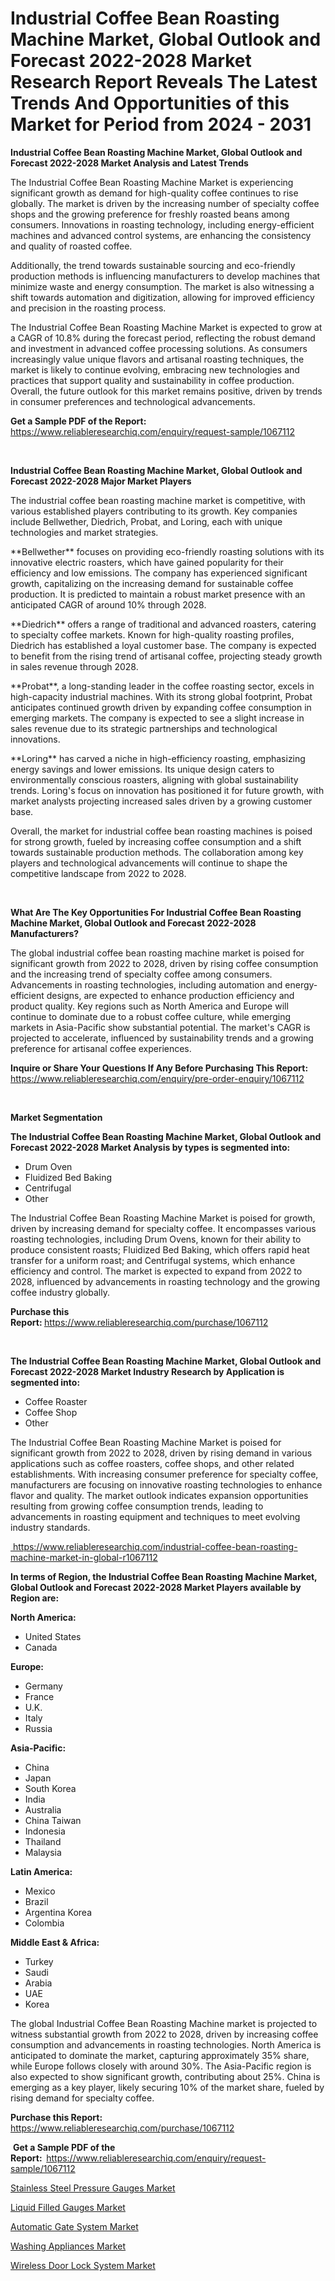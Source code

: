 <p><h1>Industrial Coffee Bean Roasting Machine Market, Global Outlook and Forecast 2022-2028 Market Research Report Reveals The Latest Trends And Opportunities of this Market for Period from 2024 - 2031</h1></p><p><strong>Industrial Coffee Bean Roasting Machine Market, Global Outlook and Forecast 2022-2028 Market Analysis and Latest Trends</strong></p>
<p><p>The Industrial Coffee Bean Roasting Machine Market is experiencing significant growth as demand for high-quality coffee continues to rise globally. The market is driven by the increasing number of specialty coffee shops and the growing preference for freshly roasted beans among consumers. Innovations in roasting technology, including energy-efficient machines and advanced control systems, are enhancing the consistency and quality of roasted coffee.</p><p>Additionally, the trend towards sustainable sourcing and eco-friendly production methods is influencing manufacturers to develop machines that minimize waste and energy consumption. The market is also witnessing a shift towards automation and digitization, allowing for improved efficiency and precision in the roasting process.</p><p>The Industrial Coffee Bean Roasting Machine Market is expected to grow at a CAGR of 10.8% during the forecast period, reflecting the robust demand and investment in advanced coffee processing solutions. As consumers increasingly value unique flavors and artisanal roasting techniques, the market is likely to continue evolving, embracing new technologies and practices that support quality and sustainability in coffee production. Overall, the future outlook for this market remains positive, driven by trends in consumer preferences and technological advancements.</p></p>
<p><strong>Get a Sample PDF of the Report:&nbsp;</strong> <a href="https://www.reliableresearchiq.com/enquiry/request-sample/1067112?utm_campaign=99&utm_medium=2&utm_source=Github&utm_content=ia&utm_term=17112024&utm_id=industrial-coffee-bean-roasting-machine-market-global-outlook-and-forecast-2022-2028">https://www.reliableresearchiq.com/enquiry/request-sample/1067112</a></p>
<p>&nbsp;</p>
<p><strong>Industrial Coffee Bean Roasting Machine Market, Global Outlook and Forecast 2022-2028 Major Market Players</strong></p>
<p><p>The industrial coffee bean roasting machine market is competitive, with various established players contributing to its growth. Key companies include Bellwether, Diedrich, Probat, and Loring, each with unique technologies and market strategies.</p><p>**Bellwether** focuses on providing eco-friendly roasting solutions with its innovative electric roasters, which have gained popularity for their efficiency and low emissions. The company has experienced significant growth, capitalizing on the increasing demand for sustainable coffee production. It is predicted to maintain a robust market presence with an anticipated CAGR of around 10% through 2028.</p><p>**Diedrich** offers a range of traditional and advanced roasters, catering to specialty coffee markets. Known for high-quality roasting profiles, Diedrich has established a loyal customer base. The company is expected to benefit from the rising trend of artisanal coffee, projecting steady growth in sales revenue through 2028.</p><p>**Probat**, a long-standing leader in the coffee roasting sector, excels in high-capacity industrial machines. With its strong global footprint, Probat anticipates continued growth driven by expanding coffee consumption in emerging markets. The company is expected to see a slight increase in sales revenue due to its strategic partnerships and technological innovations.</p><p>**Loring** has carved a niche in high-efficiency roasting, emphasizing energy savings and lower emissions. Its unique design caters to environmentally conscious roasters, aligning with global sustainability trends. Loring's focus on innovation has positioned it for future growth, with market analysts projecting increased sales driven by a growing customer base.</p><p>Overall, the market for industrial coffee bean roasting machines is poised for strong growth, fueled by increasing coffee consumption and a shift towards sustainable production methods. The collaboration among key players and technological advancements will continue to shape the competitive landscape from 2022 to 2028.</p></p>
<p>&nbsp;</p>
<p><strong>What Are The Key Opportunities For Industrial Coffee Bean Roasting Machine Market, Global Outlook and Forecast 2022-2028 Manufacturers?</strong></p>
<p><p>The global industrial coffee bean roasting machine market is poised for significant growth from 2022 to 2028, driven by rising coffee consumption and the increasing trend of specialty coffee among consumers. Advancements in roasting technologies, including automation and energy-efficient designs, are expected to enhance production efficiency and product quality. Key regions such as North America and Europe will continue to dominate due to a robust coffee culture, while emerging markets in Asia-Pacific show substantial potential. The market's CAGR is projected to accelerate, influenced by sustainability trends and a growing preference for artisanal coffee experiences.</p></p>
<p><strong>Inquire or Share Your Questions If Any Before Purchasing This Report:</strong> <a href="https://www.reliableresearchiq.com/enquiry/pre-order-enquiry/1067112?utm_campaign=99&utm_medium=2&utm_source=Github&utm_content=ia&utm_term=17112024&utm_id=industrial-coffee-bean-roasting-machine-market-global-outlook-and-forecast-2022-2028">https://www.reliableresearchiq.com/enquiry/pre-order-enquiry/1067112</a></p>
<p>&nbsp;</p>
<p><strong>Market Segmentation</strong></p>
<p><strong>The Industrial Coffee Bean Roasting Machine Market, Global Outlook and Forecast 2022-2028 Market Analysis by types is segmented into:</strong></p>
<p><ul><li>Drum Oven</li><li>Fluidized Bed Baking</li><li>Centrifugal</li><li>Other</li></ul></p>
<p><p>The Industrial Coffee Bean Roasting Machine Market is poised for growth, driven by increasing demand for specialty coffee. It encompasses various roasting technologies, including Drum Ovens, known for their ability to produce consistent roasts; Fluidized Bed Baking, which offers rapid heat transfer for a uniform roast; and Centrifugal systems, which enhance efficiency and control. The market is expected to expand from 2022 to 2028, influenced by advancements in roasting technology and the growing coffee industry globally.</p></p>
<p><strong>Purchase this Report:&nbsp;</strong><a href="https://www.reliableresearchiq.com/purchase/1067112?utm_campaign=99&utm_medium=2&utm_source=Github&utm_content=ia&utm_term=17112024&utm_id=industrial-coffee-bean-roasting-machine-market-global-outlook-and-forecast-2022-2028">https://www.reliableresearchiq.com/purchase/1067112</a></p>
<p>&nbsp;</p>
<p><strong>The Industrial Coffee Bean Roasting Machine Market, Global Outlook and Forecast 2022-2028 Market Industry Research by Application is segmented into:</strong></p>
<p><ul><li>Coffee Roaster</li><li>Coffee Shop</li><li>Other</li></ul></p>
<p><p>The Industrial Coffee Bean Roasting Machine Market is poised for significant growth from 2022 to 2028, driven by rising demand in various applications such as coffee roasters, coffee shops, and other related establishments. With increasing consumer preference for specialty coffee, manufacturers are focusing on innovative roasting technologies to enhance flavor and quality. The market outlook indicates expansion opportunities resulting from growing coffee consumption trends, leading to advancements in roasting equipment and techniques to meet evolving industry standards.</p></p>
<p><a href="https://www.reliableresearchiq.com/industrial-coffee-bean-roasting-machine-market-in-global-r1067112?utm_campaign=99&utm_medium=2&utm_source=Github&utm_content=ia&utm_term=17112024&utm_id=industrial-coffee-bean-roasting-machine-market-global-outlook-and-forecast-2022-2028">&nbsp;https://www.reliableresearchiq.com/industrial-coffee-bean-roasting-machine-market-in-global-r1067112</a></p>
<p><strong>In terms of Region, the Industrial Coffee Bean Roasting Machine Market, Global Outlook and Forecast 2022-2028 Market Players available by Region are:</strong></p>
<p>
    <p> <strong> North America: </strong>
        <ul>
            <li>United States</li>
            <li>Canada</li>
        </ul>
        </p> 
    <p> <strong> Europe: </strong>
        <ul>
            <li>Germany</li>
            <li>France</li>
            <li>U.K.</li>
            <li>Italy</li>
            <li>Russia</li>
        </ul>
        </p> 
    <p> <strong> Asia-Pacific: </strong>
        <ul>
            <li>China</li>
            <li>Japan</li>
            <li>South Korea</li>
            <li>India</li>
            <li>Australia</li>
            <li>China Taiwan</li>
            <li>Indonesia</li>
            <li>Thailand</li>
            <li>Malaysia</li>
        </ul>
        </p> 
    <p> <strong> Latin America: </strong>
        <ul>
            <li>Mexico</li>
            <li>Brazil</li>
            <li>Argentina Korea</li>
            <li>Colombia</li>
        </ul>
        </p> 
    <p> <strong> Middle East & Africa: </strong>
        <ul>
            <li>Turkey</li>
            <li>Saudi</li>
            <li>Arabia</li>
            <li>UAE</li>
            <li>Korea</li>
        </ul>
    </p>
    </p>
<p><p>The global Industrial Coffee Bean Roasting Machine market is projected to witness substantial growth from 2022 to 2028, driven by increasing coffee consumption and advancements in roasting technologies. North America is anticipated to dominate the market, capturing approximately 35% share, while Europe follows closely with around 30%. The Asia-Pacific region is also expected to show significant growth, contributing about 25%. China is emerging as a key player, likely securing 10% of the market share, fueled by rising demand for specialty coffee.</p></p>
<p><strong>Purchase this Report: </strong><a href="https://www.reliableresearchiq.com/purchase/1067112?utm_campaign=99&utm_medium=2&utm_source=Github&utm_content=ia&utm_term=17112024&utm_id=industrial-coffee-bean-roasting-machine-market-global-outlook-and-forecast-2022-2028">https://www.reliableresearchiq.com/purchase/1067112</a></p>
<p>&nbsp;<strong>Get a Sample PDF of the Report:&nbsp;&nbsp;</strong><a href="https://www.reliableresearchiq.com/enquiry/request-sample/1067112?utm_campaign=99&utm_medium=2&utm_source=Github&utm_content=ia&utm_term=17112024&utm_id=industrial-coffee-bean-roasting-machine-market-global-outlook-and-forecast-2022-2028">https://www.reliableresearchiq.com/enquiry/request-sample/1067112</a></p>
<p><strong></strong></p>
<p><p><a href="https://issuu.com/reportprime-2/docs/stainless-steel-pressure-gauges-mar_30c473ea5b216a?utm_campaign=99&utm_medium=2&utm_source=Github&utm_content=ia&utm_term=17112024&utm_id=industrial-coffee-bean-roasting-machine-market-global-outlook-and-forecast-2022-2028">Stainless Steel Pressure Gauges Market</a></p><p><a href="https://issuu.com/reportprime-2/docs/liquid-filled-gauges-market-size-20_222ec7c994b11d?utm_campaign=99&utm_medium=2&utm_source=Github&utm_content=ia&utm_term=17112024&utm_id=industrial-coffee-bean-roasting-machine-market-global-outlook-and-forecast-2022-2028">Liquid Filled Gauges Market</a></p><p><a href="https://www.linkedin.com/pulse/market-dynamics-future-trends-global-automatic-gate-oqsoe?utm_campaign=99&utm_medium=2&utm_source=Github&utm_content=ia&utm_term=17112024&utm_id=industrial-coffee-bean-roasting-machine-market-global-outlook-and-forecast-2022-2028">Automatic Gate System Market</a></p><p><a href="https://www.linkedin.com/pulse/washing-appliances-market-forecast-global-trends-analysis-rjtpc?utm_campaign=99&utm_medium=2&utm_source=Github&utm_content=ia&utm_term=17112024&utm_id=industrial-coffee-bean-roasting-machine-market-global-outlook-and-forecast-2022-2028">Washing Appliances Market</a></p><p><a href="https://www.linkedin.com/pulse/global-wireless-door-lock-system-market-focus-application-80gjc?utm_campaign=99&utm_medium=2&utm_source=Github&utm_content=ia&utm_term=17112024&utm_id=industrial-coffee-bean-roasting-machine-market-global-outlook-and-forecast-2022-2028">Wireless Door Lock System Market</a></p></p>